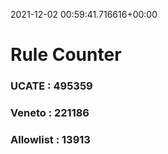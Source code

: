 2021-12-02 00:59:41.716616+00:00
# Rule Counter 
 ### UCATE : 495359

 ### Veneto : 221186

 ### Allowlist : 13913